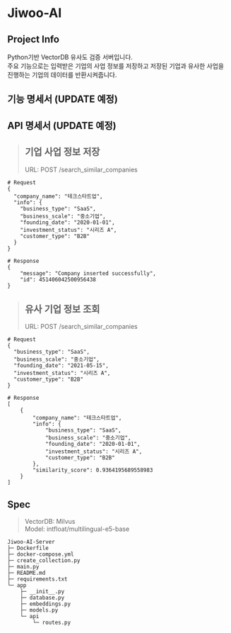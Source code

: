 # Jiwoo-AI

## Project Info
Python기반 VectorDB 유사도 검증 서버입니다.
<br>
주요 기능으로는 입력받은 기업의 사업 정보를 저장하고 저장된 기업과 유사한 사업을 진행하는 기업의 데이터를 반환시켜줍니다.

## 기능 명세서 (UPDATE 예정)

## API 명세서 (UPDATE 예정)
> ## 기업 사업 정보 저장
> URL: POST /search_similar_companies
```
# Request
{
  "company_name": "테크스타트업",
  "info": {
    "business_type": "SaaS",
    "business_scale": "중소기업",
    "founding_date": "2020-01-01",
    "investment_status": "시리즈 A",
    "customer_type": "B2B"
  }
}
```

```
# Response
{
    "message": "Company inserted successfully",
    "id": 451406042500956438
}
```

> ## 유사 기업 정보 조회
> URL: POST /search_similar_companies
```
# Request
{
  "business_type": "SaaS",
  "business_scale": "중소기업",
  "founding_date": "2021-05-15",
  "investment_status": "시리즈 A",
  "customer_type": "B2B"
}
```

```
# Response
[
    {
        "company_name": "테크스타트업",
        "info": {
            "business_type": "SaaS",
            "business_scale": "중소기업",
            "founding_date": "2020-01-01",
            "investment_status": "시리즈 A",
            "customer_type": "B2B"
        },
        "similarity_score": 0.9364195689558983
    }
]
```


## Spec
> VectorDB: Milvus <br>
> Model: intfloat/multilingual-e5-base


```
Jiwoo-AI-Server
├─ Dockerfile
├─ docker-compose.yml
├─ create_collection.py
├─ main.py
├─ README.md
├─ requirements.txt
└─ app
    ├─ __init__.py
    ├─ database.py
    ├─ embeddings.py
    ├─ models.py
    └─ api
        └─ routes.py


```